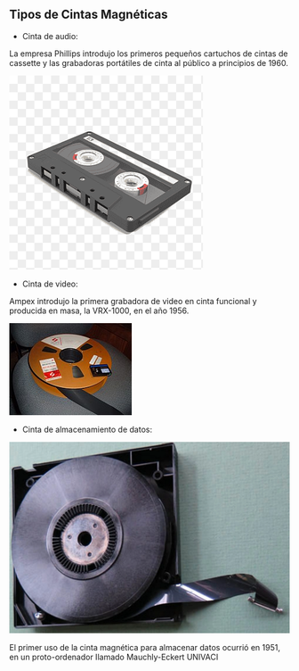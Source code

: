 ## Tipos de Cintas Magnéticas

* Cinta de audio: 

La empresa Phillips introdujo los primeros pequeños cartuchos de cintas de cassette y las grabadoras portátiles de cinta al público a principios de 1960. 

![c3](img/c3.png)

* Cinta de video: 

Ampex introdujo la primera grabadora de video en cinta funcional y producida en masa, la VRX-1000, en el año 1956. 

![c4](img/c3.jpg)

* Cinta de almacenamiento de datos:

![c5](img/c5.png)

El primer uso de la cinta magnética para almacenar datos ocurrió en 1951, en un proto-ordenador Ilamado Mauchly-Eckert UNIVACI
